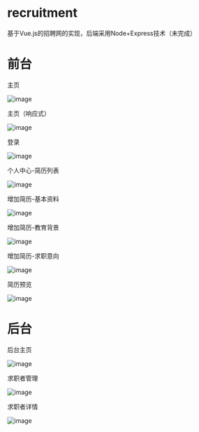# recruitment
基于Vue.js的招聘网的实现，后端采用Node+Express技术（未完成）

# 前台
主页

![image](https://github.com/wokeyi/recruitment/blob/master/images/home.png)

主页（响应式）

![image](https://github.com/wokeyi/recruitment/blob/master/images/home-505.png)

登录

![image](https://github.com/wokeyi/recruitment/blob/master/images/login.png)

个人中心-简历列表

![image](https://github.com/wokeyi/recruitment/blob/master/images/resume.png)

增加简历-基本资料

![image](https://github.com/wokeyi/recruitment/blob/master/images/base-info.png)

增加简历-教育背景

![image](https://github.com/wokeyi/recruitment/blob/master/images/educations.png)

增加简历-求职意向

![image](https://github.com/wokeyi/recruitment/blob/master/images/job-intention.png)

简历预览

![image](https://github.com/wokeyi/recruitment/blob/master/images/preview.png)

# 后台
后台主页

![image](https://github.com/wokeyi/recruitment/blob/master/images/node-index.png)

求职者管理

![image](https://github.com/wokeyi/recruitment/blob/master/images/node-jobseekers.png)

求职者详情

![image](https://github.com/wokeyi/recruitment/blob/master/images/node-info.png)
